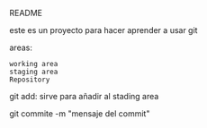 README

este es un proyecto para hacer aprender a usar git

areas:

    working area
    staging area
    Repository


git add: sirve para añadir al stading area

git commite -m "mensaje del commit"